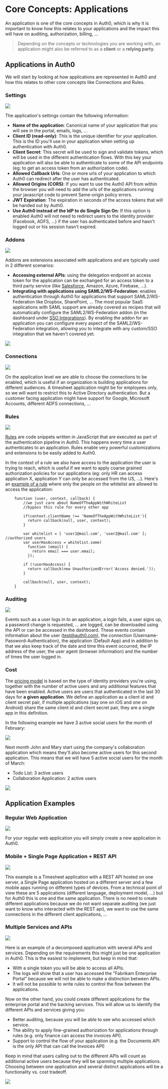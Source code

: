 # Core Concepts: Applications

An application is one of the core concepts in Auth0, which is why it is important to know how this relates to your applications and the impact this will have on auditing, authorization, billing, ...

> Depending on the concepts or technologies you are working with, an application might also be referred to as a **client** or a **relying party**.

## Applications in Auth0

We will start by looking at how applications are represented in Auth0 and how this relates to other core concepts like Connections and Rules.

### Settings

![](/media/articles/applications/applications-callback-settings.png)

The application's settings contain the following information:

- **Name of the application**: Canonical name of your application that you will see in the portal, emails, logs, ...
- **Client ID (read-only)**: This is the unique identifier for your application. This is the ID you'll use in your application when setting up authentication with Auth0.
- **Client Secret**: This secret will be used to sign and validate tokens, which will be used in the different authentication flows. With this key your application will also be able to authenticate to some of the API endpoints (eg: to get an access token from an authorization code).
- **Allowed Callback Urls**: One or more urls of your application to which Auth0 can redirect after the user has authenticated.
- **Allowed Origins (CORS)**: If you want to use the Auth0 API from within the browser you will need to add the urls of the applications running your javascript code to prevent Same-origin policy errors.
- **JWT Expiration**: The expiration in seconds of the access tokens that will be handed out by Auth0.
- **Use Auth0 instead of the IdP to do Single Sign On**: If this option is enabled Auth0 will not need to redirect users to the identity provider (Facebook, ADFS, ...) if the user has authenticated before and hasn't logged out or his session hasn't expired.

### Addons

![](/media/articles/applications/applications-addon-types.png)

Addons are extensions associated with applications and are typically used in 2 different scenarios:

* **Accessing external APIs**: using the delegation endpoint an access token for the application can be exchanged for an access token to a third party service (like [Salesforce](/server-apis/salesforce), Amazon, Azure, Firebase, ...).
* **Integrating with applications using SAML2/WS-Federation**: enables authentication through Auth0 for applications that support SAML2/WS-Federation like Dropbox, SharePoint, ... The most popular SaaS applications with SAML support are already covered as recipes that will automatically configure the SAML2/WS-Federation addon (in the dashboard under [SSO Integrations](${uiURL}/#/externalapps)). By enabling the addon for an application you can configure every aspect of the SAML2/WS-Federation integration, allowing you to integrate with any custom/SSO integration that we haven't covered yet.

![](/media/articles/applications/applications-sso-integrations-overview.png)

### Connections

![](/media/articles/applications/applications-connections-example.png)

On the application level we are able to choose the connections to be enabled, which is useful if an organization is building applications for different audiences. A timesheet application might be for employees only, so we will want to restrict this to Active Directory authentication. But a customer facing application might have support for Google, Microsoft Accounts, different ADFS connections, ...

### Rules

![](//docs.google.com/drawings/d/16W_hTS_u2CeDFXkD2PlfituFl7b74EQ6HE_XYn3TdD0/pub?w=891&h=283)

[Rules](/rules) are code snippets written in JavaScript that are executed as part of the authentication pipeline in Auth0. This happens every time a user authenticates to an application. Rules enable very powerful customizations and extensions to be easily added to Auth0.

In the context of a rule we also have access to the application the user is trying to reach, which is useful if we want to apply coarse grained authorization policies for our applications (eg: only HR can access application X, application Y can only be accessed from the US, ...). Here's an [example of a rule](https://github.com/auth0/rules/blob/master/rules/simple-user-whitelist-for-app.md) where only the people on the whitelist are allowed to access the application:

```
    function (user, context, callback) {
        //we just care about NameOfTheAppWithWhiteList
        //bypass this rule for every other app
        
        if(context.clientName !== 'NameOfTheAppWithWhiteList'){
          return callback(null, user, context);
        }

        var whitelist = [ 'user1@mail.com', 'user2@mail.com' ]; //authorized users
        var userHasAccess = whitelist.some(
          function (email) {
            return email === user.email;
          });
    
        if (!userHasAccess) {
          return callback(new UnauthorizedError('Access denied.'));
        }
    
        callback(null, user, context);
    }
```

### Auditing

![](/media/articles/applications/applications-logs-auditing.png)

Events such as a user logs in to an application, a login fails, a user signs up, a password change is requested, ... are logged, can be downloaded using the API or can be accessed in the dashboard. These events contain information about the user (test@auth0.com), the connection (Username-Password-Authentication), the application (Default App) and in addition to that we also keep track of the date and time this event occurred, the IP address of the user, the user agent (browser information) and the number of times the user logged in.

### Cost

The [pricing model](https://auth0.com/pricing) is based on the type of identity providers you're using, together with the number of active users and any additional features that have been enabled. Active users are users that authenticated in the last 30 days for **a given application**. We define an application as a client id and client secret pair, if multiple applications (say one on iOS and one on Android) share the same client id and client secret pair, they are a single app in this definition.

In the following example we have 3 active social users for the month of February:

![](/media/articles/applications/applications-single-app-active-users.png)

Next month John and Mary start using the company's collaboration application which means they'll also become active users for this second application. This means that we will have 5 active social users for the month of March:

 * Todo List: 3 active users
 * Collaboration Application: 2 active users

![](/media/articles/applications/applications-multi-app-active-users.png)

## Application Examples

### Regular Web Application

![](/media/articles/applications/applications-traditional.png)

For your regular web application you will simply create a new application in Auth0.

### Mobile + Single Page Application + REST API

![](/media/articles/applications/applications-multiple-single-logical.png)

This example is a Timesheet application with a REST API hosted on one server, a Single Page application hosted on a different server and a few mobile apps running on different types of devices. From a technical point of view these are 5 applications (different language, deployment model, ...) but for Auth0 this is one and the same application. There is no need to create different applications because we do not want separate auditing (we just want to know who interacted with the REST api), we want to use the same connections in the different client applications, ...

### Multiple Services and APIs

![](/media/articles/applications/applications-complex-same-app.png)

Here is an example of a decomposed application with several APIs and services. Depending on the requirements this might just be one application in Auth0. This is the easiest to implement, but keep in mind that:

 * With a single token you will be able to access all APIs.
 * The logs will show that a user has accessed the "Fabrikam Enterprise Portal" because we will not be able to make a distinction between APIs.
 * It will not be possible to write rules to control the flow between the applications.

Now on the other hand, you could create different applications for the enterprise portal and the backing services. This will allow us to identify the different APIs and services giving you:

 * Better auditing, because you will be able to see who accessed which service.
 * The ability to apply fine-grained authorization for applications through rules (e.g. only finance can access the invoices API).
 * Support to control the flow of your application (e.g. the Documents API is the only API that can call the Invoices API)

Keep in mind that users calling out to the different APIs will count as additional active users because they will be spanning multiple applications. Choosing between one application and several distinct applications will be a functionality vs. cost tradeoff.

![](/media/articles/applications/applications-complex-different.png)
